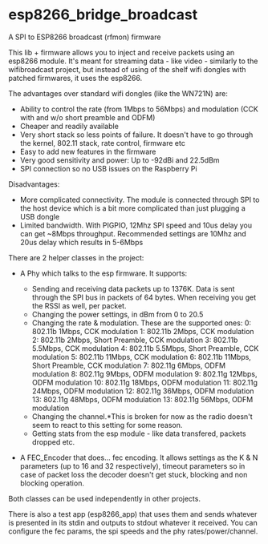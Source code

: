 # esp8266_bridge_broadcast
A SPI to ESP8266 broadcast (rfmon) firmware

This lib + firmware allows you to inject and receive packets using an esp8266 module.
It's meant for streaming data - like video - similarly to the wifibroadcast project, but instead of using of the shelf wifi dongles with patched firmwares, it uses the esp8266.

The advantages over standard wifi dongles (like the WN721N) are:
* Ability to control the rate (from 1Mbps to 56Mbps) and modulation (CCK with and w/o short preamble and ODFM) 
* Cheaper and readily available
* Very short stack so less points of failure. It doesn't have to go through the kernel, 802.11 stack, rate control, firmware etc
* Easy to add new features in the firmware
* Very good sensitivity and power: Up to -92dBi and 22.5dBm
* SPI connection so no USB issues on the Raspberry Pi

Disadvantages:
* More complicated connectivity. The module is connected through SPI to the host device which is a bit more complicated than just plugging a USB dongle
* Limited bandwidth. With PIGPIO, 12Mhz SPI speed and 10us delay you can get ~8Mbps throughput. Recommended settings are 10Mhz and 20us delay which results in 5-6Mbps


There are 2 helper classes in the project:
* A Phy which talks to the esp firmware. It supports:
  - Sending and receiving data packets up to 1376K. Data is sent through the SPI bus in packets of 64 bytes. When receiving you get the RSSI as well, per packet.
  - Changing the power settings, in dBm from 0 to 20.5
  - Changing the rate & modulation. These are the supported ones:
  	0:  802.11b 1Mbps, CCK modulation
		1:  802.11b 2Mbps, CCK modulation
		2:  802.11b 2Mbps, Short Preamble, CCK modulation
		3:  802.11b 5.5Mbps, CCK modulation
		4:  802.11b 5.5Mbps, Short Preamble, CCK modulation
		5:  802.11b 11Mbps, CCK modulation
		6:  802.11b 11Mbps, Short Preamble, CCK modulation
		7:  802.11g 6Mbps, ODFM modulation
		8:  802.11g 9Mbps, ODFM modulation
		9:  802.11g 12Mbps, ODFM modulation
		10: 802.11g 18Mbps, ODFM modulation
		11: 802.11g 24Mbps, ODFM modulation
		12: 802.11g 36Mbps, ODFM modulation
		13: 802.11g 48Mbps, ODFM modulation
		13: 802.11g 56Mbps, ODFM modulation
  - Changing the channel.*This is broken for now as the radio doesn't seem to react to this setting for some reason.
  - Getting stats from the esp module - like data transfered, packets dropped etc.

* A FEC_Encoder that does... fec encoding. It allows settings as the K & N parameters (up to 16 and 32 respectively), timeout parameters so in case of packet loss the decoder doesn't get stuck, blocking and non blocking operation.

Both classes can be used independently in other projects.

There is also a test app (esp8266_app) that uses them and sends whatever is presented in its stdin and outputs to stdout whatever it received. You can configure the fec params, the spi speeds and the phy rates/power/channel.



